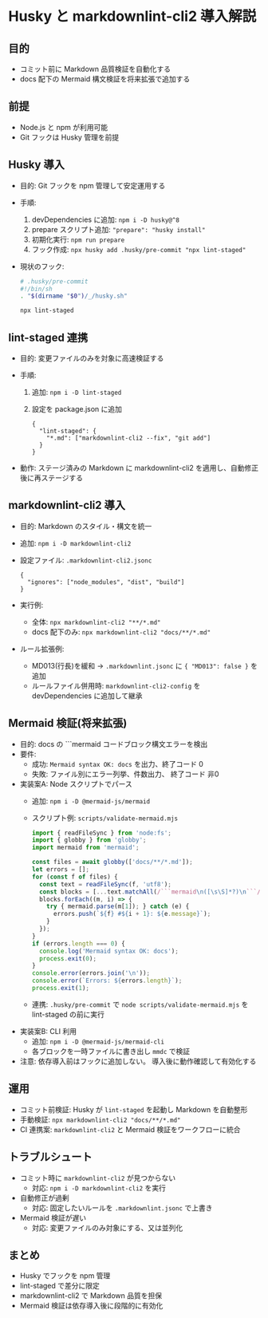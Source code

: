 # Husky と markdownlint-cli2 導入解説

## 目的

- コミット前に Markdown 品質検証を自動化する
- docs 配下の Mermaid 構文検証を将来拡張で追加する

## 前提

- Node.js と npm が利用可能
- Git フックは Husky 管理を前提

## Husky 導入

- 目的: Git フックを npm 管理して安定運用する
- 手順:
  1. devDependencies に追加: `npm i -D husky@^8`
  2. prepare スクリプト追加: `"prepare": "husky install"`
  3. 初期化実行: `npm run prepare`
  4. フック作成: `npx husky add .husky/pre-commit "npx lint-staged"`
- 現状のフック:

  ```sh
  # .husky/pre-commit
  #!/bin/sh
  . "$(dirname "$0")/_/husky.sh"

  npx lint-staged
  ```

## lint-staged 連携

- 目的: 変更ファイルのみを対象に高速検証する
- 手順:
  1. 追加: `npm i -D lint-staged`
  2. 設定を package.json に追加

     ```jsonc
     {
       "lint-staged": {
         "*.md": ["markdownlint-cli2 --fix", "git add"]
       }
     }
     ```

- 動作: ステージ済みの Markdown に
  markdownlint-cli2 を適用し、自動修正後に再ステージする

## markdownlint-cli2 導入

- 目的: Markdown のスタイル・構文を統一
- 追加: `npm i -D markdownlint-cli2`
- 設定ファイル: `.markdownlint-cli2.jsonc`

  ```jsonc
  {
    "ignores": ["node_modules", "dist", "build"]
  }
  ```

- 実行例:
  - 全体: `npx markdownlint-cli2 "**/*.md"`
  - docs 配下のみ: `npx markdownlint-cli2 "docs/**/*.md"`
- ルール拡張例:
  - MD013(行長)を緩和 → `.markdownlint.jsonc` に
    `{ "MD013": false }` を追加
  - ルールファイル併用時:
    `markdownlint-cli2-config` を devDependencies に追加して継承

## Mermaid 検証(将来拡張)

- 目的: docs の ```mermaid コードブロック構文エラーを検出
- 要件:
  - 成功: `Mermaid syntax OK: docs` を出力、終了コード 0
  - 失敗: ファイル別にエラー列挙、件数出力、
    終了コード 非0
- 実装案A: Node スクリプトでパース
  - 追加: `npm i -D @mermaid-js/mermaid`
  - スクリプト例: `scripts/validate-mermaid.mjs`

    ```js
    import { readFileSync } from 'node:fs';
    import { globby } from 'globby';
    import mermaid from 'mermaid';

    const files = await globby(['docs/**/*.md']);
    let errors = [];
    for (const f of files) {
      const text = readFileSync(f, 'utf8');
      const blocks = [...text.matchAll(/```mermaid\n([\s\S]*?)\n```/g)];
      blocks.forEach((m, i) => {
        try { mermaid.parse(m[1]); } catch (e) {
          errors.push(`${f} #${i + 1}: ${e.message}`);
        }
      });
    }
    if (errors.length === 0) {
      console.log('Mermaid syntax OK: docs');
      process.exit(0);
    }
    console.error(errors.join('\n'));
    console.error(`Errors: ${errors.length}`);
    process.exit(1);
    ```

  - 連携: `.husky/pre-commit` で
    `node scripts/validate-mermaid.mjs` を
    lint-staged の前に実行
- 実装案B: CLI 利用
  - 追加: `npm i -D @mermaid-js/mermaid-cli`
  - 各ブロックを一時ファイルに書き出し `mmdc` で検証
- 注意: 依存導入前はフックに追加しない。
  導入後に動作確認して有効化する

## 運用

- コミット前検証: Husky が `lint-staged` を起動し
  Markdown を自動整形
- 手動検証: `npx markdownlint-cli2 "docs/**/*.md"`
- CI 連携案: `markdownlint-cli2` と
  Mermaid 検証をワークフローに統合

## トラブルシュート

- コミット時に `markdownlint-cli2` が見つからない
  - 対応: `npm i -D markdownlint-cli2` を実行
- 自動修正が過剰
  - 対応: 固定したいルールを `.markdownlint.jsonc` で上書き
- Mermaid 検証が遅い
  - 対応: 変更ファイルのみ対象にする、又は並列化

## まとめ

- Husky でフックを npm 管理
- lint-staged で差分に限定
- markdownlint-cli2 で Markdown 品質を担保
- Mermaid 検証は依存導入後に段階的に有効化
